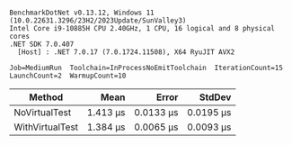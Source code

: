 ```

BenchmarkDotNet v0.13.12, Windows 11 (10.0.22631.3296/23H2/2023Update/SunValley3)
Intel Core i9-10885H CPU 2.40GHz, 1 CPU, 16 logical and 8 physical cores
.NET SDK 7.0.407
  [Host] : .NET 7.0.17 (7.0.1724.11508), X64 RyuJIT AVX2

Job=MediumRun  Toolchain=InProcessNoEmitToolchain  IterationCount=15  
LaunchCount=2  WarmupCount=10  

```
| Method          | Mean     | Error     | StdDev    |
|---------------- |---------:|----------:|----------:|
| NoVirtualTest   | 1.413 μs | 0.0133 μs | 0.0195 μs |
| WithVirtualTest | 1.384 μs | 0.0065 μs | 0.0093 μs |
